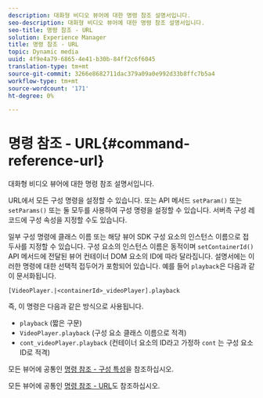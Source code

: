 ```yaml
---
description: 대화형 비디오 뷰어에 대한 명령 참조 설명서입니다.
seo-description: 대화형 비디오 뷰어에 대한 명령 참조 설명서입니다.
seo-title: 명령 참조 - URL
solution: Experience Manager
title: 명령 참조 - URL
topic: Dynamic media
uuid: 4f9e4a79-6865-4e41-b30b-84ff2c6f6045
translation-type: tm+mt
source-git-commit: 3266e8682711dac379a09a0e992d33b8ffc7b5a4
workflow-type: tm+mt
source-wordcount: '171'
ht-degree: 0%

---
```



# 명령 참조 - URL{#command-reference-url}

대화형 비디오 뷰어에 대한 명령 참조 설명서입니다.

URL에서 모든 구성 명령을 설정할 수 있습니다. 또는 API 메서드 `setParam()` 또는 `setParams()` 또는 둘 모두를 사용하여 구성 명령을 설정할 수 있습니다. 서버측 구성 레코드에 구성 속성을 지정할 수도 있습니다.

일부 구성 명령에 클래스 이름 또는 해당 뷰어 SDK 구성 요소의 인스턴스 이름으로 접두사를 지정할 수 있습니다. 구성 요소의 인스턴스 이름은 동적이며 `setContainerId()` API 메서드에 전달된 뷰어 컨테이너 DOM 요소의 ID에 따라 달라집니다. 설명서에는 이러한 명령에 대한 선택적 접두어가 포함되어 있습니다. 예를 들어 `playback`은 다음과 같이 문서화됩니다.

```
[VideoPlayer.|<containerId>_videoPlayer].playback
```

즉, 이 명령은 다음과 같은 방식으로 사용됩니다.

* `playback` (짧은 구문)
* `VideoPlayer.playback` (구성 요소 클래스 이름으로 적격)
* `cont_videoPlayer.playback` (컨테이너 요소의 ID라고 가정하 `cont` 는 구성 요소 ID로 적격)

모든 뷰어에 공통인 [명령 참조 - 구성 특성](../../../r-html5-viewer-20-cmdref-configattrib/r-html5-viewer-20-cmdref-configattrib.md#concept-850e0f2c49b949deb7cfbfd330d329bd)을 참조하십시오.

모든 뷰어에 공통인 [명령 참조 - URL](../../../c-html5-viewer-20-cmdref-url/c-html5-viewer-20-cmdref-url.md#concept-9b337f349b7b406b8c33c7ee96b3e226)도 참조하십시오.

